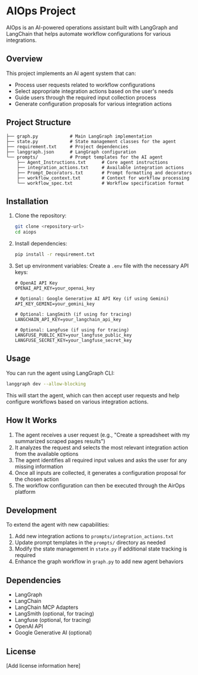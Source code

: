 # AIOps Project

AIOps is an AI-powered operations assistant built with LangGraph and LangChain that helps automate workflow configurations for various integrations.

## Overview

This project implements an AI agent system that can:
- Process user requests related to workflow configurations
- Select appropriate integration actions based on the user's needs
- Guide users through the required input collection process
- Generate configuration proposals for various integration actions

## Project Structure

```
├── graph.py            # Main LangGraph implementation
├── state.py            # State management classes for the agent
├── requirement.txt     # Project dependencies
├── langgraph.json      # LangGraph configuration
└── prompts/            # Prompt templates for the AI agent
    ├── Agent_Instructions.txt      # Core agent instructions
    ├── integration_actions.txt     # Available integration actions
    ├── Prompt_Decorators.txt       # Prompt formatting and decorators
    ├── workflow_context.txt        # Context for workflow processing
    └── workflow_spec.txt           # Workflow specification format
```

## Installation

1. Clone the repository:
   ```bash
   git clone <repository-url>
   cd aiops
   ```

2. Install dependencies:
   ```bash
   pip install -r requirement.txt
   ```

3. Set up environment variables:
   Create a `.env` file with the necessary API keys:
   ```
   # OpenAI API Key
   OPENAI_API_KEY=your_openai_key

   # Optional: Google Generative AI API Key (if using Gemini)
   API_KEY_GEMINI=your_gemini_key

   # Optional: LangSmith (if using for tracing)
   LANGCHAIN_API_KEY=your_langchain_api_key

   # Optional: Langfuse (if using for tracing)
   LANGFUSE_PUBLIC_KEY=your_langfuse_public_key
   LANGFUSE_SECRET_KEY=your_langfuse_secret_key
   ```

## Usage

You can run the agent using LangGraph CLI:

```bash
langgraph dev --allow-blocking
```

This will start the agent, which can then accept user requests and help configure workflows based on various integration actions.

## How It Works

1. The agent receives a user request (e.g., "Create a spreadsheet with my summarized scraped pages results")
2. It analyzes the request and selects the most relevant integration action from the available options
3. The agent identifies all required input values and asks the user for any missing information
4. Once all inputs are collected, it generates a configuration proposal for the chosen action
5. The workflow configuration can then be executed through the AirOps platform

## Development

To extend the agent with new capabilities:

1. Add new integration actions to `prompts/integration_actions.txt`
2. Update prompt templates in the `prompts/` directory as needed
3. Modify the state management in `state.py` if additional state tracking is required
4. Enhance the graph workflow in `graph.py` to add new agent behaviors

## Dependencies

- LangGraph
- LangChain
- LangChain MCP Adapters
- LangSmith (optional, for tracing)
- Langfuse (optional, for tracing)
- OpenAI API
- Google Generative AI (optional)

## License

[Add license information here]
